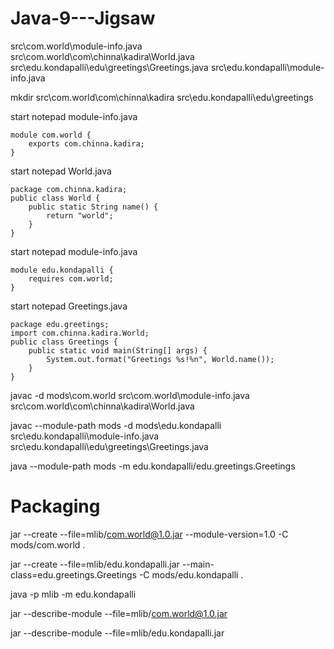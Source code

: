 # Java-9---Jigsaw
src\com.world\module-info.java
src\com.world\com\chinna\kadira\World.java
src\edu.kondapalli\edu\greetings\Greetings.java
src\edu.kondapalli\module-info.java

mkdir src\com.world\com\chinna\kadira src\edu.kondapalli\edu\greetings 

start notepad module-info.java

	module com.world {
        exports com.chinna.kadira;
    }
	
start notepad World.java
	
	package com.chinna.kadira;
    public class World {
        public static String name() {
            return "world";
        }
    }
	
start notepad module-info.java

	module edu.kondapalli {
        requires com.world;
    }

start notepad Greetings.java

    package edu.greetings;
    import com.chinna.kadira.World;
    public class Greetings {
        public static void main(String[] args) {
            System.out.format("Greetings %s!%n", World.name());
        }
    }
	
javac -d mods\com.world src\com.world\module-info.java src\com.world\com\chinna\kadira\World.java

javac --module-path mods -d mods\edu.kondapalli src\edu.kondapalli\module-info.java src\edu.kondapalli\edu\greetings\Greetings.java

java --module-path mods -m edu.kondapalli/edu.greetings.Greetings

Packaging
=========

jar --create --file=mlib/com.world@1.0.jar --module-version=1.0 -C mods/com.world .

jar --create --file=mlib/edu.kondapalli.jar --main-class=edu.greetings.Greetings -C mods/edu.kondapalli .

java -p mlib -m edu.kondapalli

jar --describe-module --file=mlib/com.world@1.0.jar

jar --describe-module --file=mlib/edu.kondapalli.jar

